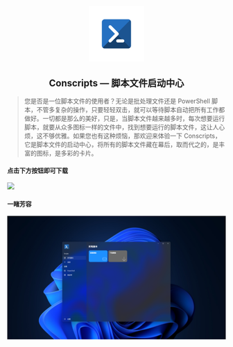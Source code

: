 # 


<p align="center">
    <img src="Conscript/Assets/conscript_logo.png" alt="Hero image for Conscript" height="128" width="128"/>
    <h2 align="center">Conscripts — 脚本文件启动中心</h4>
</p>

> 您是否是一位脚本文件的使用者？无论是批处理文件还是 PowerShell 脚本，不管多复杂的操作，只要轻轻双击，就可以等待脚本自动把所有工作都做好。一切都是那么的美好，只是，当脚本文件越来越多时，每次想要运行脚本，就要从众多图标一样的文件中，找到想要运行的脚本文件，这让人心烦，这不够优雅。如果您也有这种烦恼，那欢迎来体验一下 Conscripts，它是脚本文件的启动中心，将所有的脚本文件藏在幕后，取而代之的，是丰富的图标，是多彩的卡片。

#### 点击下方按钮即可下载

<a href="https://apps.microsoft.com/store/detail/9PPNDNTLQ86Q?launch=true&mode=mini">
	<img src="https://get.microsoft.com/images/zh-CN%20dark.svg"/>
</a>

#### 一睹芳容
![screenshot.png](Conscript/Assets/screenshot1.png)

